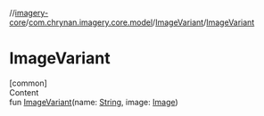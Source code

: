 //[imagery-core](../../../index.md)/[com.chrynan.imagery.core.model](../index.md)/[ImageVariant](index.md)/[ImageVariant](-image-variant.md)



# ImageVariant  
[common]  
Content  
fun [ImageVariant](-image-variant.md)(name: [String](https://kotlinlang.org/api/latest/jvm/stdlib/kotlin/-string/index.html), image: [Image](../-image/index.md))  



